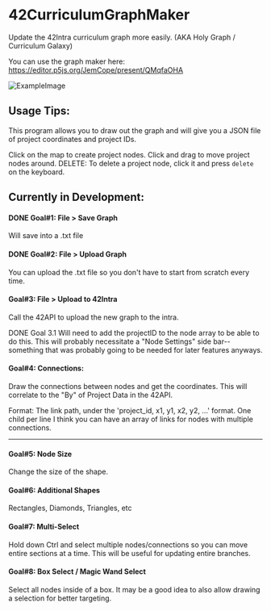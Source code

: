 # 42CurriculumGraphMaker
Update the 42Intra curriculum graph more easily. (AKA Holy Graph / Curriculum Galaxy)

You can use the graph maker here: https://editor.p5js.org/JemCope/present/QMqfaOHA

![ExampleImage](https://github.com/Jemmeh/42CurriculumGraphMaker/blob/master/Screen%20Shot%202020-01-30%20at%205.35.39%20PM.png?raw=true)

## Usage Tips:
This program allows you to draw out the graph and will give you a JSON file of project coordinates and project IDs. 

Click on the map to create project nodes. 
Click and drag to move project nodes around.
DELETE: To delete a project node, click it and press `delete` on the keyboard.


## Currently in Development:


#### DONE Goal#1: File > Save Graph
  
  Will save into a .txt file
  
#### DONE Goal#2: File > Upload Graph
  
  You can upload the .txt file so you don't have to start from scratch every time.
  
  
#### Goal#3: File > Upload to 42Intra
Call the 42API to upload the new graph to the intra.

DONE Goal 3.1
    Will need to add the projectID to the node array to be able to do this. This will probably necessitate a "Node Settings" side bar--something that was probably going to be needed for later features anyways.
  
  
#### Goal#4: Connections: 
  
  Draw the connections between nodes and get the coordinates. This will correlate to the "By" of Project Data in the 42API.


Format:
The link path, under the 'project_id, x1, y1, x2, y2, ...' format. One child per line
I think you can have an array of links for nodes with multiple connections.

 -----
 #### Goal#5: Node Size
  Change the size of the shape.
  
 #### Goal#6: Additional Shapes
   Rectangles, Diamonds, Triangles, etc
  
#### Goal#7: Multi-Select
  Hold down Ctrl and select multiple nodes/connections so you can move entire sections at a time. This will be useful for updating entire branches. 
 
 #### Goal#8: Box Select / Magic Wand Select
  Select all nodes inside of a box.  It may be a good idea to also allow drawing a selection for better targeting.
 



